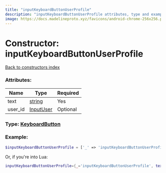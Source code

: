 ```yaml
---
title: "inputKeyboardButtonUserProfile"
description: "inputKeyboardButtonUserProfile attributes, type and example"
image: https://docs.madelineproto.xyz/favicons/android-chrome-256x256.png
---
```

# Constructor: inputKeyboardButtonUserProfile  
[Back to constructors index](index.md)



### Attributes:

| Name     |    Type       | Required |
|----------|---------------|----------|
|text|[string](../types/string.md) | Yes|
|user\_id|[InputUser](../types/InputUser.md) | Optional|



### Type: [KeyboardButton](../types/KeyboardButton.md)


### Example:

```php
$inputKeyboardButtonUserProfile = ['_' => 'inputKeyboardButtonUserProfile', 'text' => 'string', 'user_id' => InputUser];
```  


Or, if you're into Lua:

```lua
inputKeyboardButtonUserProfile={_='inputKeyboardButtonUserProfile', text='string', user_id=InputUser}

```


